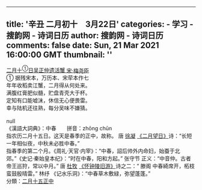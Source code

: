 
---
title: '辛丑 二月初十　3月22日'
categories: 
    - 学习
    - 搜韵网 - 诗词日历
author: 搜韵网 - 诗词日历
comments: false
date: Sun, 21 Mar 2021 16:00:00 GMT
thumbnail: ''
---

<div>   
<div id="poem_207863" class="_poem"><div id="poem_title_207863" class="poemTitle showDetail"><a href="https://sou-yun.cn/Query.aspx?type=poem1&id=207863" class="poemCommentLink" target="_blank">二月十<sup class="reference inlineComment2">①</sup>日吴正仲遗活蟹</a><a href="javascript: ShowPoemAuthorProfile(28460, "%E5%AE%8B", "%E6%A2%85%E5%B0%A7%E8%87%A3", "poem_title_207863")"><span class="poemAuthor"><span class="inlineComment1"> 宋·</span>梅尧臣</span></a><br><div class="titleIndent"></div></div><div id="poem_title_207863_comment"></div><div class="titleComment"><div class="inline1"><div id="poem_title_207863_0">① 据残宋本，万历本、宋荦本作七</div></div></div><div class="poemContent" id="poem_content_207863"><div class="poemSentence" id="poem_sentence_0_207863">年年收稻卖江蟹，二月得从何处来。</div><div id="poem_sentence_0_207863_comment"></div><div class="poemSentence" id="poem_sentence_1_207863">满腹<span class="link" onclick="ShowWordComment("poem_sentence_1_207863", 207863, "Clauses/2/Comments/0")">红膏</span>肥似髓，贮盘青壳大于杯。</div><div id="poem_sentence_1_207863_comment"></div><div class="poemSentence" id="poem_sentence_2_207863">定知有口能嘘沫，休信无心便畏雷。</div><div id="poem_sentence_2_207863_comment"></div><div class="poemSentence" id="poem_sentence_3_207863">幸与陆机还往熟，每分吴味不嫌猜。</div><div id="poem_sentence_3_207863_comment"></div><div class="poemSentence" id="poem_sentence_4_207863"></div><div id="poem_sentence_4_207863_comment"></div></div></div><br>null<br><div class="poemTitle"><span class="label">《漢語大詞典》：</span>中春　　<span class="label">拼音：</span>zhōng chūn</div>指农历二月十五日。这天是春季的正中，故称。 唐 <a href="https://sou-yun.cn/PoemIndex.aspx?dynasty=Tang&author=%e5%be%90%e5%87%9d" target="_blank">徐凝</a> <a href="https://sou-yun.cn/Query.aspx?type=poem&id=43292" target="_blank">《二月望日》</a>诗：“长短一年相似夜，中秋未必胜中春。”<br>指春季的第二个月。<span class="book">《周礼·天官·内宰》</span>：“中春，詔后帅外内命妇，始蚕于北郊。”<span class="book">《史记·秦始皇本纪》</span>：“时在中春，阳和方起。” 张守节 正义：“中音仲。古者帝王巡狩，常以中月。” 唐 <a href="https://sou-yun.cn/PoemIndex.aspx?dynasty=Tang&author=%e6%9d%9c%e7%89%a7" target="_blank">杜牧</a> <a href="https://sou-yun.cn/Query.aspx?type=poem&id=32180" target="_blank">《怀钟陵旧游》</a>诗之二：“ 滕阁 中春綺席开，柘枝蛮鼓殷晴雷。” 林纾 <span class="book">《记水乐洞》</span>：“中春草木敷緑，弥望蓬蓬。”<div class="category"><span class="category">分類：</span><a href="https://sou-yun.cn/QueryAllusion.aspx?type=CategorizedWord&key=%e4%ba%8c%e6%9c%88" class="expand">二月</a><a href="https://sou-yun.cn/QueryAllusion.aspx?type=CategorizedWord&key=%e5%8d%81%e4%ba%94" class="expand">十五</a><a href="https://sou-yun.cn/QueryAllusion.aspx?type=CategorizedWord&key=%e6%ad%a3%e4%b8%ad" class="expand">正中</a></div>  
</div>
            